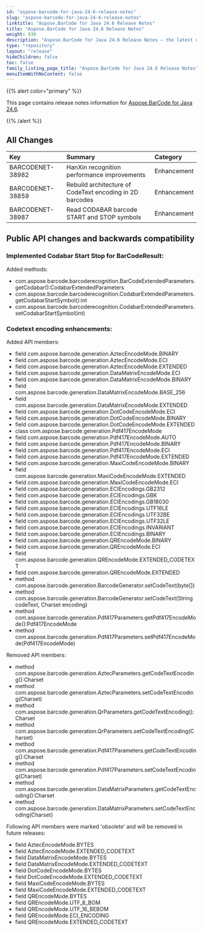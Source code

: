 ```yaml
---
id: "aspose-barcode-for-java-24-6-release-notes"
slug: "aspose-barcode-for-java-24-6-release-notes"
linktitle: "Aspose.BarCode for Java 24.6 Release Notes"
title: "Aspose.BarCode for Java 24.6 Release Notes"
weight: 930
description: "Aspose.BarCode for Java 24.6 Release Notes – the latest updates and fixes."
type: "repository"
layout: "release"
hideChildren: false
toc: false
family_listing_page_title: "Aspose.BarCode for Java 24.6 Release Notes"
menuItemWithNoContent: false
---
```


{{% alert color="primary" %}}

This page contains release notes information for [Aspose.BarCode for Java 24.6](https://releases.aspose.com/barcode/java/24-6/).

{{% /alert %}}
## **All Changes**

| **Key**          | **Summary**                                                                       | **Category** |
|:-----------------|:----------------------------------------------------------------------------------|:-------------|
|BARCODENET-38982|HanXin recognition performance improvements|Enhancement|
|BARCODENET-38859|Rebuild architecture of CodeText encoding in 2D barcodes|Enhancement|
|BARCODENET-38987|Read CODABAR barcode START and STOP symbols|Enhancement|

## Public API changes and backwards compatibility

### Implemented Codabar Start Stop for BarCodeResult:
Added methods:
- com.aspose.barcode.barcoderecognition.BarCodeExtendedParameters.getCodabar():CodabarExtendedParameters
- com.aspose.barcode.barcoderecognition.CodabarExtendedParameters.getCodabarStartSymbol():int
- com.aspose.barcode.barcoderecognition.CodabarExtendedParameters.setCodabarStartSymbol(int)

### Codetext encoding enhancements:
Added API members:
- field com.aspose.barcode.generation.AztecEncodeMode.BINARY
- field com.aspose.barcode.generation.AztecEncodeMode.ECI
- field com.aspose.barcode.generation.AztecEncodeMode.EXTENDED
- field com.aspose.barcode.generation.DataMatrixEncodeMode.ECI
- field com.aspose.barcode.generation.DataMatrixEncodeMode.BINARY
- field com.aspose.barcode.generation.DataMatrixEncodeMode.BASE_256
- field com.aspose.barcode.generation.DataMatrixEncodeMode.EXTENDED
- field com.aspose.barcode.generation.DotCodeEncodeMode.ECI
- field com.aspose.barcode.generation.DotCodeEncodeMode.BINARY
- field com.aspose.barcode.generation.DotCodeEncodeMode.EXTENDED
- class com.aspose.barcode.generation.Pdf417EncodeMode
- field com.aspose.barcode.generation.Pdf417EncodeMode.AUTO
- field com.aspose.barcode.generation.Pdf417EncodeMode.BINARY
- field com.aspose.barcode.generation.Pdf417EncodeMode.ECI
- field com.aspose.barcode.generation.Pdf417EncodeMode.EXTENDED
- field com.aspose.barcode.generation.MaxiCodeEncodeMode.BINARY
- field com.aspose.barcode.generation.MaxiCodeEncodeMode.EXTENDED
- field com.aspose.barcode.generation.MaxiCodeEncodeMode.ECI
- field com.aspose.barcode.generation.ECIEncodings.GB2312
- field com.aspose.barcode.generation.ECIEncodings.GBK
- field com.aspose.barcode.generation.ECIEncodings.GB18030
- field com.aspose.barcode.generation.ECIEncodings.UTF16LE
- field com.aspose.barcode.generation.ECIEncodings.UTF32BE
- field com.aspose.barcode.generation.ECIEncodings.UTF32LE
- field com.aspose.barcode.generation.ECIEncodings.INVARIANT
- field com.aspose.barcode.generation.ECIEncodings.BINARY
- field com.aspose.barcode.generation.QREncodeMode.BINARY
- field com.aspose.barcode.generation.QREncodeMode.ECI
- field com.aspose.barcode.generation.QREncodeMode.EXTENDED_CODETEXT
- field com.aspose.barcode.generation.QREncodeMode.EXTENDED
- method com.aspose.barcode.generation.BarcodeGenerator.setCodeText(byte[])
- method com.aspose.barcode.generation.BarcodeGenerator.setCodeText(String codeText, Charset encoding)
- method com.aspose.barcode.generation.Pdf417Parameters.getPdf417EncodeMode():Pdf417EncodeMode
- method com.aspose.barcode.generation.Pdf417Parameters.setPdf417EncodeMode(Pdf417EncodeMode)

Removed API members:
- method com.aspose.barcode.generation.AztecParameters.getCodeTextEncoding():Charset
- method com.aspose.barcode.generation.AztecParameters.setCodeTextEncoding(Charset)
- method com.aspose.barcode.generation.QrParameters.getCodeTextEncoding():Charset
- method com.aspose.barcode.generation.QrParameters.setCodeTextEncoding(Charset)
- method com.aspose.barcode.generation.Pdf417Parameters.getCodeTextEncoding():Charset
- method com.aspose.barcode.generation.Pdf417Parameters.setCodeTextEncoding(Charset)
- method com.aspose.barcode.generation.DataMatrixParameters.getCodeTextEncoding():Charset
- method com.aspose.barcode.generation.DataMatrixParameters.setCodeTextEncoding(Charset)

Following API members were marked 'obsolete' and will be removed in future releases:
- field AztecEncodeMode.BYTES
- field AztecEncodeMode.EXTENDED_CODETEXT
- field DataMatrixEncodeMode.BYTES
- field DataMatrixEncodeMode.EXTENDED_CODETEXT
- field DotCodeEncodeMode.BYTES
- field DotCodeEncodeMode.EXTENDED_CODETEXT
- field MaxiCodeEncodeMode.BYTES
- field MaxiCodeEncodeMode.EXTENDED_CODETEXT
- field QREncodeMode.BYTES
- field QREncodeMode.UTF_8_BOM
- field QREncodeMode.UTF_16_BEBOM
- field QREncodeMode.ECI_ENCODING
- field QREncodeMode.EXTENDED_CODETEXT
